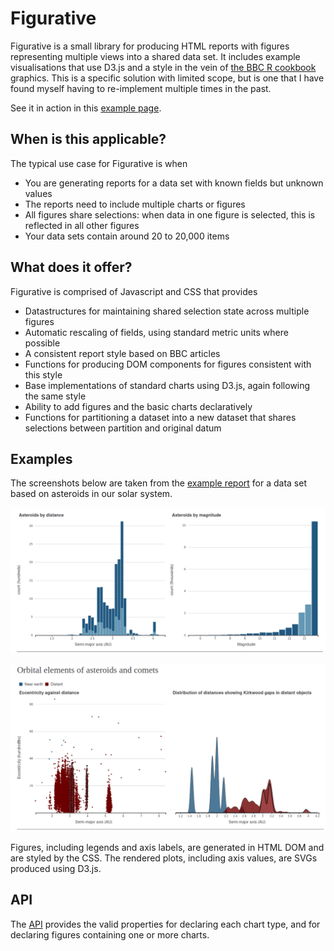 # Figurative

Figurative is a small library for producing HTML reports with figures representing multiple views into a shared data set. It includes example visualisations that use D3.js and a style in the vein of [the BBC R cookbook](https://bbc.github.io/rcookbook/) graphics. This is a specific solution with limited scope, but is one that I have found myself having to re-implement multiple times in the past.

See it in action in this [example page](https://jteutenberg.github.io/figurative/index.html).

## When is this applicable?
The typical use case for Figurative is when
* You are generating reports for a data set with known fields but unknown values
* The reports need to include multiple charts or figures
* All figures share selections: when data in one figure is selected, this is reflected in all other figures
* Your data sets contain around 20 to 20,000 items

## What does it offer?
Figurative is comprised of Javascript and CSS that provides
* Datastructures for maintaining shared selection state across multiple figures
* Automatic rescaling of fields, using standard metric units where possible
* A consistent report style based on BBC articles
* Functions for producing DOM components for figures consistent with this style
* Base implementations of standard charts using D3.js, again following the same style
* Ability to add figures and the basic charts declaratively
* Functions for partitioning a dataset into a new dataset that shares selections between partition and original datum

## Examples
The screenshots below are taken from the [example report](https://jteutenberg.github.io/figurative/index.html) for a data set based on asteroids in our solar system.

![Example figure with histograms](docs/example_plots1.png)

![Example figure with scatter and distribution plots](docs/example_plots2.png)

Figures, including legends and axis labels, are generated in HTML DOM and are styled by the CSS. The rendered plots, including axis values, are SVGs produced using D3.js.

## API

The [API](API.md) provides the valid properties for declaring each chart type, and for declaring figures containing one or more charts.
